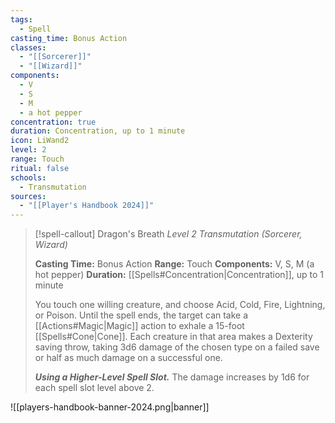 ```yaml
---
tags:
  - Spell
casting_time: Bonus Action
classes:
  - "[[Sorcerer]]"
  - "[[Wizard]]"
components:
  - V
  - S
  - M
  - a hot pepper
concentration: true
duration: Concentration, up to 1 minute
icon: LiWand2
level: 2
range: Touch
ritual: false
schools:
  - Transmutation
sources: 
  - "[[Player's Handbook 2024]]"
---
```

>[!spell-callout] Dragon's Breath
>_Level 2 Transmutation (Sorcerer, Wizard)_
>
>**Casting Time:** Bonus Action
>**Range:** Touch
>**Components:** V, S, M (a hot pepper)
>**Duration:** [[Spells#Concentration\|Concentration]], up to 1 minute
>
>You touch one willing creature, and choose Acid, Cold, Fire, Lightning, or Poison. Until the spell ends, the target can take a [[Actions#Magic\|Magic]] action to exhale a 15-foot [[Spells#Cone\|Cone]]. Each creature in that area makes a Dexterity saving throw, taking 3d6 damage of the chosen type on a failed save or half as much damage on a successful one.
>
>**_Using a Higher-Level Spell Slot._** The damage increases by 1d6 for each spell slot level above 2.


![[players-handbook-banner-2024.png|banner]]